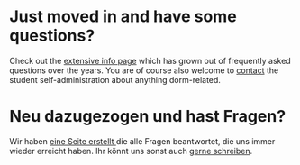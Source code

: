 <!-- English -->
# Just moved in and have some questions?
Check out the [extensive info page](/en/info.html) which has grown out of frequently asked questions over the years. You are of course also welcome to [contact](#contact) the student self-administration about anything dorm-related.

<!-- Deutsch -->
# Neu dazugezogen und hast Fragen?
Wir haben [eine Seite erstellt ](/de/info.html) die alle Fragen beantwortet, die uns immer wieder erreicht haben. Ihr könnt uns sonst auch [gerne schreiben](#contact).